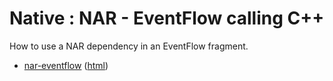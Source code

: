 # Native : NAR - EventFlow calling C++

How to use a NAR dependency in an EventFlow fragment.

* [nar-eventflow](src/site/markdown/index.md) ([html](https://tibcosoftware.github.io/tibco-streaming-samples/10.4.3/nativelibrary/nar/nar-eventflow/))
